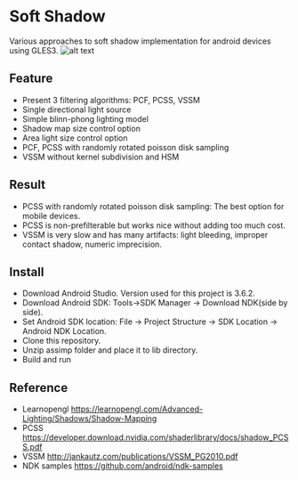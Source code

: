 # Soft Shadow
Various approaches to soft shadow implementation for android devices using GLES3. 
![alt text](https://github.com/anybirds/SoftShadow/SoftShadow.jpg)

## Feature 
* Present 3 filtering algorithms: PCF, PCSS, VSSM
* Single directional light source
* Simple blinn-phong lighting model
* Shadow map size control option 
* Area light size control option
* PCF, PCSS with randomly rotated poisson disk sampling
* VSSM without kernel subdivision and HSM 

## Result
* PCSS with randomly rotated poisson disk sampling: The best option for mobile devices.
* PCSS is non-prefilterable but works nice without adding too much cost. 
* VSSM is very slow and has many artifacts: light bleeding, improper contact shadow, numeric imprecision.

## Install
* Download Android Studio. Version used for this project is 3.6.2.
* Download Android SDK: Tools->SDK Manager -> Download NDK(side by side).
* Set Android SDK location: File -> Project Structure -> SDK Location -> Android NDK Location.
* Clone this repository.
* Unzip assimp folder and place it to lib directory. 
* Build and run

## Reference
* Learnopengl https://learnopengl.com/Advanced-Lighting/Shadows/Shadow-Mapping
* PCSS https://developer.download.nvidia.com/shaderlibrary/docs/shadow_PCSS.pdf
* VSSM http://jankautz.com/publications/VSSM_PG2010.pdf
* NDK samples https://github.com/android/ndk-samples
